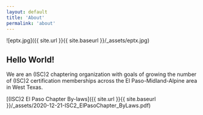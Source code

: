 ```yaml
---
layout: default
title: 'About'
permalink: 'about'
---
```


![eptx.jpg]({{ site.url }}{{ site.baseurl }}/_assets/eptx.jpg)<br>

## Hello World!
We are an (ISC)2 chaptering organization with goals of growing the number of (ISC)2 certification memberships across the El Paso-Midland-Alpine area in West Texas.

[(ISC)2 El Paso Chapter By-laws]({{ site.url }}{{ site.baseurl }}/_assets/2020-12-21-ISC2_ElPasoChapter_ByLaws.pdf)
